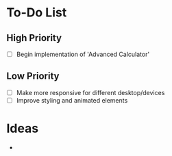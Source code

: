 # To-Do List

## High Priority

- [ ] Begin implementation of 'Advanced Calculator'

## Low Priority

- [ ] Make more responsive for different desktop/devices
- [ ] Improve styling and animated elements

# Ideas

-
